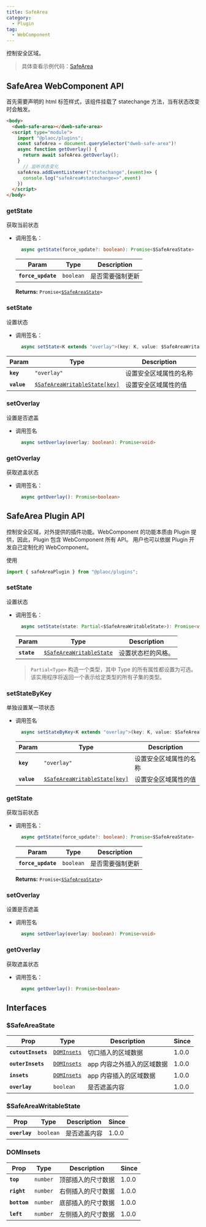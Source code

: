 ```yaml
---
title: SafeArea
category:
  - Plugin
tag:
  - WebComponent
---
```


控制安全区域。

> 具体查看示例代码：[SafeArea](https://github.com/BioforestChain/dweb_browser/blob/main/plaoc/demo/src/pages/SafeArea.vue)

## SafeArea WebComponent API

首先需要声明的 html 标签样式，该组件挂载了 statechange 方法，当有状态改变时会触发。

```html
<body>
  <dweb-safe-area></dweb-safe-area>
  <script type="module">
    import "@plaoc/plugins";
    const safeArea = document.querySelector("dweb-safe-area")!
    async function getOverlay() {
      return await safeArea.getOverlay();
    }
      // 监听状态变化
    safeArea.addEventListener("statechange",(event)=> {
      console.log("safeArea#statechange=>",event)
    })
  </script>
</body>
```

### getState

获取当前状态

- 调用签名：

  ```ts
    async getState(force_update?: boolean): Promise<$SafeAreaState>
  ```

  | Param              | Type                 | Description      |
  | ------------------ | -------------------- | ---------------- |
  | **`force_update`** | <code>boolean</code> | 是否需要强制更新 |

  **Returns:** <code>Promise&lt;<a href="#safeareastate">$SafeAreaState</a>&gt;</code>

### setState

设置状态

- 调用签名：

  ```ts
    async setState<K extends "overlay">(key: K, value: $SafeAreaWritableState[K]): Promise<void>
  ```

| Param       | Type                                                                          | Description            |
| ----------- | ----------------------------------------------------------------------------- | ---------------------- |
| **`key`**   | <code>"overlay"</code>                                                        | 设置安全区域属性的名称 |
| **`value`** | <code><a href="#safeareawritablestate">$SafeAreaWritableState[key]</a></code> | 设置安全区域属性的值   |

### setOverlay

设置是否遮盖

- 调用签名

  ```ts
    async setOverlay(overlay: boolean): Promise<void>
  ```

### getOverlay

获取遮盖状态

- 调用签名：

  ```ts
    async getOverlay(): Promise<boolean>
  ```

## SafeArea Plugin API

控制安全区域，对外提供的插件功能。WebComponent 的功能本质由 Plugin 提供，因此，Plugin 包含 WebComponent 所有 API。
用户也可以依据 Plugin 开发自己定制化的 WebComponent。

使用

```ts
import { safeAreaPlugin } from "@plaoc/plugins";
```

### setState

设置状态

- 调用签名：

  ```ts
    async setState(state: Partial<$SafeAreaWritableState>): Promise<void>
  ```

  | Param       | Type                                                                     | Description        |
  | ----------- | ------------------------------------------------------------------------ | ------------------ |
  | **`state`** | <code><a href="#safeareawritablestate">$SafeAreaWritableState</a></code> | 设置状态栏的风格。 |

  > `Partial<Type>` 构造一个类型，其中 Type 的所有属性都设置为可选。该实用程序将返回一个表示给定类型的所有子集的类型。

### setStateByKey

单独设置某一项状态

- 调用签名

  ```ts
    async setStateByKey<K extends "overlay">(key: K, value: $SafeAreaWritableState[K]): Promise<void>
  ```

  | Param       | Type                                                                          | Description            |
  | ----------- | ----------------------------------------------------------------------------- | ---------------------- |
  | **`key`**   | <code>"overlay"</code>                                                        | 设置安全区域属性的名称 |
  | **`value`** | <code><a href="#safeareawritablestate">$SafeAreaWritableState[key]</a></code> | 设置安全区域属性的值   |

### getState

获取当前状态

- 调用签名：

  ```ts
    async getState(force_update?: boolean): Promise<$SafeAreaState>
  ```

  | Param              | Type                 | Description      |
  | ------------------ | -------------------- | ---------------- |
  | **`force_update`** | <code>boolean</code> | 是否需要强制更新 |

  **Returns:** <code>Promise&lt;<a href="#safeareastate">$SafeAreaState</a>&gt;</code>

### setOverlay

设置是否遮盖

- 调用签名

  ```ts
    async setOverlay(overlay: boolean): Promise<void>
  ```

### getOverlay

获取遮盖状态

- 调用签名：

  ```ts
    async getOverlay(): Promise<boolean>
  ```

## Interfaces

### $SafeAreaState

| Prop               | Type                                            | Description                | Since |
| ------------------ | ----------------------------------------------- | -------------------------- | ----- |
| **`cutoutInsets`** | <code><a href="#dominsets">DOMInsets</a></code> | 切口插入的区域数据         | 1.0.0 |
| **`outerInsets`**  | <code><a href="#dominsets">DOMInsets</a></code> | app 内容之外插入的区域数据 | 1.0.0 |
| **`insets`**       | <code><a href="#dominsets">DOMInsets</a></code> | app 内容插入的区域数据     | 1.0.0 |
| **`overlay`**      | <code>boolean</code>                            | 是否遮盖内容               | 1.0.0 |

### $SafeAreaWritableState

| Prop          | Type                 | Description  | Since |
| ------------- | -------------------- | ------------ | ----- |
| **`overlay`** | <code>boolean</code> | 是否遮盖内容 | 1.0.0 |

### DOMInsets

| Prop         | Type                | Description        | Since |
| ------------ | ------------------- | ------------------ | ----- |
| **`top`**    | <code>number</code> | 顶部插入的尺寸数据 | 1.0.0 |
| **`right`**  | <code>number</code> | 右侧插入的尺寸数据 | 1.0.0 |
| **`bottom`** | <code>number</code> | 底部插入的尺寸数据 | 1.0.0 |
| **`left`**   | <code>number</code> | 左侧插入的尺寸数据 | 1.0.0 |
